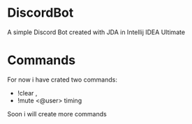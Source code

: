 # DiscordBot
A simple Discord Bot created with JDA in Intellij IDEA Ultimate

# Commands
For now i have crated two commands: 
  - !clear <number of lines>, 
  - !mute <@user> timing
  
  Soon i will create more commands

